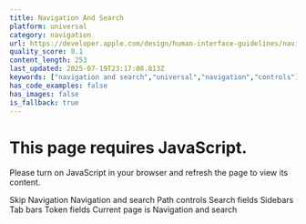 ```yaml
---
title: Navigation And Search
platform: universal
category: navigation
url: https://developer.apple.com/design/human-interface-guidelines/navigation-and-search
quality_score: 0.1
content_length: 253
last_updated: 2025-07-19T23:17:08.813Z
keywords: ["navigation and search","universal","navigation","controls"]
has_code_examples: false
has_images: false
is_fallback: true
---
```


# This page requires JavaScript.

Please turn on JavaScript in your browser and refresh the page to view its content.

Skip Navigation Navigation and search Path controls Search fields Sidebars Tab bars Token fields Current page is Navigation and search